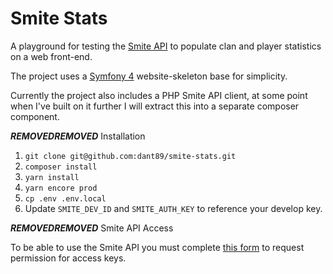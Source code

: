 Smite Stats
============

A playground for testing the [Smite API](http://api.smitegame.com/smiteapi.svc) to populate clan and player statistics on a web front-end.

The project uses a [Symfony 4](https://symfony.com/doc/current/setup.html) website-skeleton base for simplicity.

Currently the project also includes a PHP Smite API client, at some point when I've built on it further I will extract this into a separate composer component.

***REMOVED******REMOVED*** Installation

1. `git clone git@github.com:dant89/smite-stats.git`
2. `composer install`
3. `yarn install`
4. `yarn encore prod`
5. `cp .env .env.local`
6. Update `SMITE_DEV_ID` and `SMITE_AUTH_KEY` to reference your develop key.

***REMOVED******REMOVED*** Smite API Access

To be able to use the Smite API you must complete [this form](https://fs12.formsite.com/HiRez/form48/secure_index.html) to request permission for access keys.
